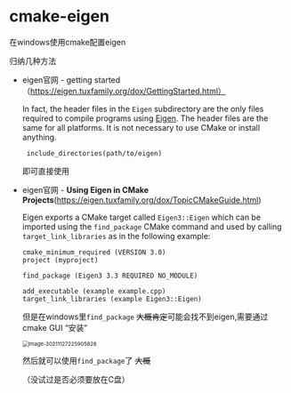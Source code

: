 # cmake-eigen
 在windows使用cmake配置eigen

归纳几种方法

- eigen官网 - getting started（https://eigen.tuxfamily.org/dox/GettingStarted.html）

  In fact, the header files in the `Eigen` subdirectory are the only files required to compile programs using [Eigen](https://eigen.tuxfamily.org/dox/namespaceEigen.html). The header files are the same for all platforms. It is not necessary to use CMake or install anything.

  ```
   include_directories(path/to/eigen)
  ```

  即可直接使用

- eigen官网 - **Using Eigen in CMake Projects**(https://eigen.tuxfamily.org/dox/TopicCMakeGuide.html)

  Eigen exports a CMake target called `Eigen3::Eigen` which can be imported using the `find_package` CMake command and used by calling `target_link_libraries` as in the following example:

  ```
  cmake_minimum_required (VERSION 3.0)
  project (myproject)
   
  find_package (Eigen3 3.3 REQUIRED NO_MODULE)
   
  add_executable (example example.cpp)
  target_link_libraries (example Eigen3::Eigen)
  ```

  但是在windows里`find_package` ~~大概肯定~~可能会找不到eigen,需要通过cmake GUI “安装”

  <img src="C:\Users\User\AppData\Roaming\Typora\typora-user-images\image-20211127225905828.png" alt="image-20211127225905828" style="zoom: 67%;" />

  然后就可以使用`find_package`了 ~~大概~~

  （没试过是否必须要放在C盘）
